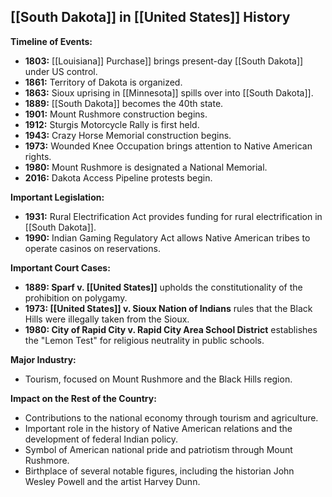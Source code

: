 ## [[South Dakota]] in [[United States]] History

**Timeline of Events:**

* **1803:** [[Louisiana]] Purchase]] brings present-day [[South Dakota]] under US control.
* **1861:** Territory of Dakota is organized.
* **1863:** Sioux uprising in [[Minnesota]] spills over into [[South Dakota]].
* **1889:** [[South Dakota]] becomes the 40th state.
* **1901:** Mount Rushmore construction begins.
* **1912:** Sturgis Motorcycle Rally is first held.
* **1943:** Crazy Horse Memorial construction begins.
* **1973:** Wounded Knee Occupation brings attention to Native American rights.
* **1980:** Mount Rushmore is designated a National Memorial.
* **2016:** Dakota Access Pipeline protests begin.

**Important Legislation:**

* **1931:** Rural Electrification Act provides funding for rural electrification in [[South Dakota]].
* **1990:** Indian Gaming Regulatory Act allows Native American tribes to operate casinos on reservations.

**Important Court Cases:**

* **1889: Sparf v. [[United States]]** upholds the constitutionality of the prohibition on polygamy.
* **1973: [[United States]] v. Sioux Nation of Indians** rules that the Black Hills were illegally taken from the Sioux.
* **1980: City of Rapid City v. Rapid City Area School District** establishes the "Lemon Test" for religious neutrality in public schools.

**Major Industry:**

* Tourism, focused on Mount Rushmore and the Black Hills region.

**Impact on the Rest of the Country:**

* Contributions to the national economy through tourism and agriculture.
* Important role in the history of Native American relations and the development of federal Indian policy.
* Symbol of American national pride and patriotism through Mount Rushmore.
* Birthplace of several notable figures, including the historian John Wesley Powell and the artist Harvey Dunn.